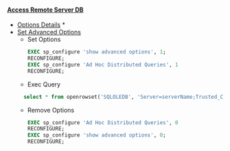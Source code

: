 #### [Access Remote Server DB](https://msdn.microsoft.com/zh-cn/library/ms188313(v=sql.90).aspx)
  * [Options Details](https://msdn.microsoft.com/zh-cn/library/ms189811(v=sql.90).aspx)
    * 
  * [Set Advanced Options](https://msdn.microsoft.com/zh-cn/library/ms189631(v=sql.90).aspx)
    * Set Options  
      ```sql
      EXEC sp_configure 'show advanced options', 1; 
      RECONFIGURE; 
      EXEC sp_configure 'Ad Hoc Distributed Queries', 1 
      RECONFIGURE;  	
      ```
    * Exec Query
    ```sql
      select * from openrowset('SQLOLEDB', 'Server=serverName;Trusted_Connection=yes','SELECT count(1) FROM tableName') 
    ```
    * Remove Options
      ```sql
      EXEC sp_configure 'Ad Hoc Distributed Queries', 0 
      RECONFIGURE; 
      EXEC sp_configure 'show advanced options', 0; 
      RECONFIGURE; 
      ```
    
      
      
